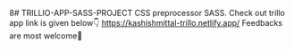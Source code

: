 8# TRILLIO-APP-SASS-PROJECT
CSS preprocessor SASS.
Check out trillo app link is given below👇
https://kashishmittal-trillo.netlify.app/
 Feedbacks are most welcome🙌
